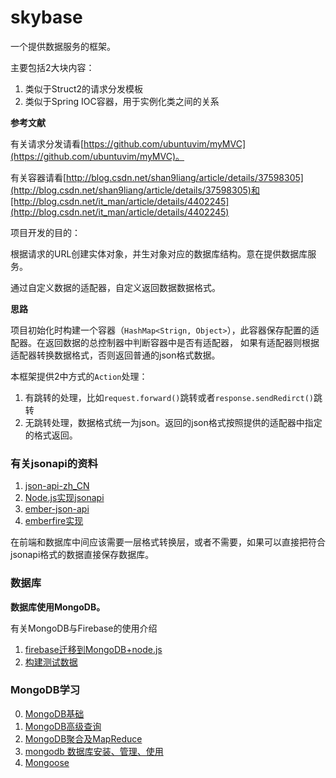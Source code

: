 # skybase
一个提供数据服务的框架。

主要包括2大块内容：

1. 类似于Struct2的请求分发模板
2. 类似于Spring IOC容器，用于实例化类之间的关系


**参考文献**

有关请求分发请看[https://github.com/ubuntuvim/myMVC](https://github.com/ubuntuvim/myMVC)。

有关容器请看[http://blog.csdn.net/shan9liang/article/details/37598305](http://blog.csdn.net/shan9liang/article/details/37598305)和[http://blog.csdn.net/it_man/article/details/4402245](http://blog.csdn.net/it_man/article/details/4402245)


项目开发的目的：

根据请求的URL创建实体对象，并生对象对应的数据库结构。意在提供数据库服务。

通过自定义数据的适配器，自定义返回数据数据格式。

**思路**

项目初始化时构建一个容器（`HashMap<Strign, Object>`），此容器保存配置的适配器。在返回数据的总控制器中判断容器中是否有适配器，
如果有适配器则根据适配器转换数据格式，否则返回普通的json格式数据。

本框架提供2中方式的`Action`处理：

1. 有跳转的处理，比如`request.forward()`跳转或者`response.sendRedirct()`跳转
2. 无跳转处理，数据格式统一为json。返回的json格式按照提供的适配器中指定的格式返回。


### 有关jsonapi的资料

1. [json-api-zh_CN](https://github.com/justjavac/json-api-zh_CN/blob/gh-pages/examples/index.md)
2. [Node.js实现jsonapi](http://fortunejs.com/)
3. [ember-json-api](https://github.com/kurko/ember-json-api)
4. [emberfire实现](https://github.com/firebase/emberfire)

在前端和数据库中间应该需要一层格式转换层，或者不需要，如果可以直接把符合jsonapi格式的数据直接保存数据库。

### 数据库

**数据库使用MongoDB。**

有关MongoDB与Firebase的使用介绍

1. [firebase迁移到MongoDB+node.js](http://thejackalofjavascript.com/re-architecting-a-firebase-app-in-node/)
2. [构建测试数据](http://www.betterpixels.co.uk/projects/2015/05/09/mock-up-your-rest-api-with-json-server/)


### MongoDB学习

0. [MongoDB基础](http://www.hubwiz.com/course/54bdfcb188dba012b4b95c9c/)
1. [MongoDB高级查询](http://www.hubwiz.com/class/543b2f3cf86387171814c026)
2. [MongoDB聚合及MapReduce](http://www.hubwiz.com/course/548125a5f8638718f0db0792/)
3. [mongodb 数据库安装、管理、使用](http://www.hubwiz.com/course/5438c259032c7817c40298b5/)
4. [Mongoose](http://www.hubwiz.com/course/543b2e7788dba02718b5a4bd/)
